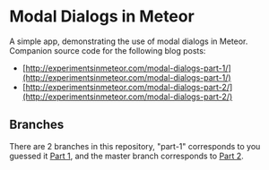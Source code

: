 # Modal Dialogs in Meteor

A simple app, demonstrating the use of modal dialogs in Meteor.  Companion source code for the following blog posts: 

- [http://experimentsinmeteor.com/modal-dialogs-part-1/](http://experimentsinmeteor.com/modal-dialogs-part-1/)
- [http://experimentsinmeteor.com/modal-dialogs-part-2/](http://experimentsinmeteor.com/modal-dialogs-part-2/)

## Branches

There are 2 branches in this repository, "part-1" corresponds to you guessed it [Part 1](http://experimentsinmeteor.com/modal-dialogs-part-1/), and the master branch corresponds to [Part 2](http://experimentsinmeteor.com/modal-dialogs-part-2/).